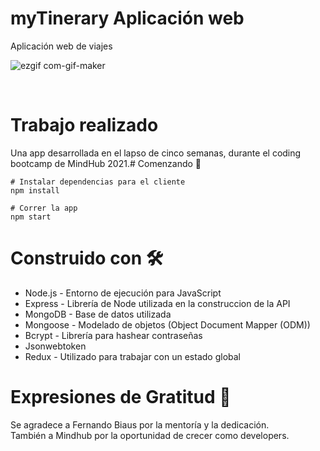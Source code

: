 # myTinerary Aplicación web 
Aplicación web de viajes <br/>

![ezgif com-gif-maker](https://user-images.githubusercontent.com/66225450/121558589-2c710000-c9ec-11eb-84e3-67c8c5c83323.gif)

<br/>

# Trabajo realizado
Una app desarrollada en el lapso de cinco semanas, durante el coding bootcamp de MindHub 2021.# Comenzando  🚀
```
# Instalar dependencias para el cliente
npm install

# Correr la app
npm start

```
# Construido con 🛠️
- Node.js - Entorno de ejecución para JavaScript
- Express - Librería de Node utilizada en la construccion de la API
- MongoDB - Base de datos utilizada
- Mongoose - Modelado de objetos (Object Document Mapper (ODM))
- Bcrypt - Librería para hashear contraseñas
- Jsonwebtoken
- Redux - Utilizado para trabajar con un estado global

# Expresiones de Gratitud 🎁
Se agradece a Fernando Biaus por la mentoría y la dedicación. <br/>
También a Mindhub por la oportunidad de crecer como developers.

